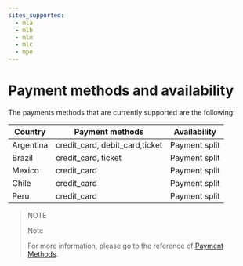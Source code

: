 ```yaml
---
sites_supported:
  - mla
  - mlb
  - mlm
  - mlc
  - mpe
---
```


# Payment methods and availability

The payments methods that are currently supported are the following:

|Country  |Payment methods                         |Availability                     |
|---------|----------------------------------------|---------------------------------|
|Argentina|credit_card, debit_card,ticket          |Payment split                    |
|Brazil   |credit_card, ticket                     |Payment split                    |
|Mexico   |credit_card                             |Payment split                    |
|Chile    |credit_card                             |Payment split                    |
|Peru     |credit_card                             |Payment split                    |

> NOTE
>
> Note
>
> For more information, please go to the reference of [Payment Methods](https://www.mercadopago.com.br/developers/en/reference/payment_methods/_payment_methods/get/).
